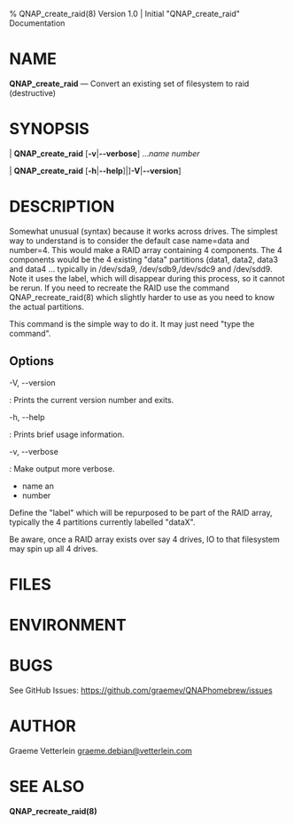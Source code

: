 % QNAP\_create\_raid(8) Version 1.0 | Initial "QNAP\_create\_raid" Documentation

NAME
====

**QNAP\_create\_raid** — Convert an existing set of filesystem to raid (destructive)

SYNOPSIS
========

| **QNAP\_create\_raid** 
	\[**-v**|**--verbose**] ..._name_ _number_
	
| **QNAP\_create\_raid** \[**-h**|**--help**\]|\]**-V**|**--version**\]

DESCRIPTION
===========

Somewhat unusual (syntax) because it works across drives. The simplest way to
understand is to consider the default case name=data and number=4. This would
make a RAID array containing 4 components. The 4 components would be the 4
existing "data" partitions (data1, data2, data3 and data4 ... typically in
/dev/sda9, /dev/sdb9,/dev/sdc9 and /dev/sdd9.  Note it uses the label, which will
disappear during this process, so it cannot be rerun. If you need to recreate
the RAID use the command QNAP\_recreate\_raid(8) which slightly harder to use as
you need to know the actual partitions.

This command is the simple way to do it. It may just need "type the command".


Options
-------

-V, --version

:   Prints the current version number and exits.

-h, --help

:   Prints brief usage information.

-v, --verbose

:   Make output more verbose. 

- name an
- number

Define the "label" which will be repurposed to be part of the RAID array,
typically the 4 partitions currently labelled "dataX".

Be aware, once a RAID array exists over say 4 drives, IO to that filesystem may spin up all 4 drives.



FILES
=====


ENVIRONMENT
===========

BUGS
====

See GitHub Issues: https://github.com/graemev/QNAPhomebrew/issues

AUTHOR
======

Graeme Vetterlein <graeme.debian@vetterlein.com>

SEE ALSO
========

**QNAP\_recreate\_raid(8)**
